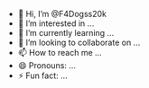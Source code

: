 - 👋 Hi, I’m @F4Dogss20k
- 👀 I’m interested in ...
- 🌱 I’m currently learning ...
- 💞️ I’m looking to collaborate on ...
- 📫 How to reach me ...
- 😄 Pronouns: ...
- ⚡ Fun fact: ...

<!---
F4Dogss20k/F4Dogss20k is a ✨ special ✨ repository because its `README.md` (this file) appears on your GitHub profile.
You can click the Preview link to take a look at your changes.
--->
